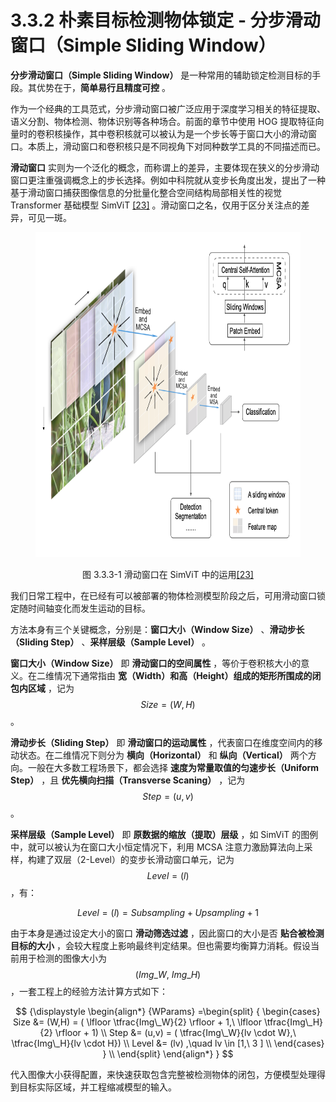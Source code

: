 
# 3.3.2 朴素目标检测物体锁定 - 分步滑动窗口（Simple Sliding Window）

**分步滑动窗口（Simple Sliding Window）** 是一种常用的辅助锁定检测目标的手段。其优势在于，**简单易行且精度可控** 。

作为一个经典的工具范式，分步滑动窗口被广泛应用于深度学习相关的特征提取、语义分割、物体检测、物体识别等各种场合。前面的章节中使用 HOG 提取特征向量时的卷积核操作，其中卷积核就可以被认为是一个步长等于窗口大小的滑动窗口。本质上，滑动窗口和卷积核只是不同视角下对同种数学工具的不同描述而已。

**滑动窗口** 实则为一个泛化的概念，而称谓上的差异，主要体现在狭义的分步滑动窗口更注重强调概念上的步长选择。例如中科院就从变步长角度出发，提出了一种基于滑动窗口捕获图像信息的分批量化整合空间结构局部相关性的视觉 Transformer 基础模型 SimViT [\[23\]][ref] 。滑动窗口之名，仅用于区分关注点的差异，可见一斑。

<center>
<figure>
   <img  
      width = "700" height = "520"
      src="../../Pictures/SimViT.png" alt="">
    <figcaption>
      <p>图 3.3.3-1 滑动窗口在 SimViT 中的运用<a href="References_3.md">[23]</a></p>
   </figcaption>
</figure>
</center>

我们日常工程中，在已经有可以被部署的物体检测模型阶段之后，可用滑动窗口锁定随时间轴变化而发生运动的目标。

方法本身有三个关键概念，分别是：**窗口大小（Window Size）** 、**滑动步长（Sliding Step）** 、**采样层级（Sample Level）** 。

**窗口大小（Window Size）** 即 **滑动窗口的空间属性** ，等价于卷积核大小的意义。在二维情况下通常指由 **宽（Width）和高（Height）组成的矩形所围成的闭包内区域** ，记为 $$Size = (W,H)$$ 。

**滑动步长（Sliding Step）** 即 **滑动窗口的运动属性** ，代表窗口在维度空间内的移动状态。在二维情况下则分为 **横向（Horizontal）** 和 **纵向（Vertical）** 两个方向。一般在大多数工程场景下，都会选择 **速度为常量取值的匀速步长（Uniform Step）** ，且 **优先横向扫描（Transverse Scaning）** ，记为 $$Step = (u,v)$$ 。

**采样层级（Sample Level）** 即 **原数据的缩放（提取）层级** ，如 SimViT 的图例中，就可以被认为在窗口大小恒定情况下，利用 MCSA 注意力激励算法向上采样，构建了双层（2-Level）的变步长滑动窗口单元，记为 $$Level = (l)$$ ，有：

$$
Level = (l) = Subsampling + Upsampling + 1
$$

由于本身是通过设定大小的窗口 **滑动筛选过滤** ，因此窗口的大小是否 **贴合被检测目标的大小** ，会较大程度上影响最终判定结果。但也需要均衡算力消耗。假设当前用于检测的图像大小为 $$(Img\_W,\ Img\_H)$$ ，一套工程上的经验方法计算方式如下：

$$
{\displaystyle 
 \begin{align*}
 {WParams} =\begin{split} 
   {
        \begin{cases}
          Size &= (W,H) = ( \lfloor \tfrac{Img\_W}{2} \rfloor + 1,\ \lfloor \tfrac{Img\_H}{2} \rfloor + 1) \\
          Step &= (u,v) = ( \tfrac{Img\_W}{lv \cdot W},\ \tfrac{Img\_H}{lv \cdot H})     \\
          Level &= (lv) ,\quad  lv  \in [1,\ 3 ] \\
        \end{cases}
   }   \\
 \end{split}
 \end{align*}
}
$$

代入图像大小获得配置，来快速获取包含完整被检测物体的闭包，方便模型处理得到目标实际区域，并工程缩减模型的输入。


[ref]: References_3.md